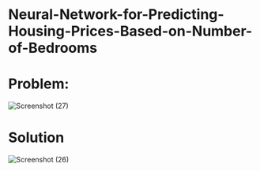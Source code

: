 # Neural-Network-for-Predicting-Housing-Prices-Based-on-Number-of-Bedrooms

# Problem:
![Screenshot (27)](https://github.com/ArsalMirza007/Neural-Network-for-Predicting-Housing-Prices-Based-on-Number-of-Bedrooms/assets/121928372/41b57739-c860-4d4b-9835-43a08abd275a)

# Solution
![Screenshot (26)](https://github.com/ArsalMirza007/Neural-Network-for-Predicting-Housing-Prices-Based-on-Number-of-Bedrooms/assets/121928372/fd3bed5f-d2bb-4538-98eb-213205f98992)
